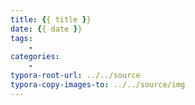 ```yaml
---
title: {{ title }}
date: {{ date }}
tags:
    - 
categories:
    - 
typora-root-url: ../../source
typora-copy-images-to: ../../source/img
---
```


